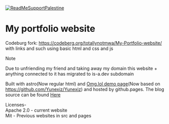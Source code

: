 [![ReadMeSupportPalestine](https://raw.githubusercontent.com/Safouene1/support-palestine-banner/master/banner-project.svg)](arab.org/click-to-help/palestine/)
# My portfolio website
 Codeburg fork: https://codeberg.org/totallynotmwa/My-Portfolio-website/
 <br> with links and such using basic html and css and js
> [!NOTE]  
> Due to unfriending my friend and taking away my domain this website + anything connected to it has migrated to is-a.dev subdomain 

Built with astro(Now regular html) and [Omg.lol demo page](https://github.com/Totallynotmwa/omg.lol-live-demo)(Now based on https://github.com/Yunexiz/Yunexiz) and hosted by github.pages.
The blog  source can be found [Here](https://github.com/Totallynotmwa/blog)


Licenses- <br>
Apache 2.0 - current website <br>
Mit - Previous websites in src and pages
